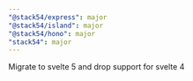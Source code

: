 ```yaml
---
"@stack54/express": major
"@stack54/island": major
"@stack54/hono": major
"stack54": major
---
```


Migrate to svelte 5 and drop support for svelte 4
